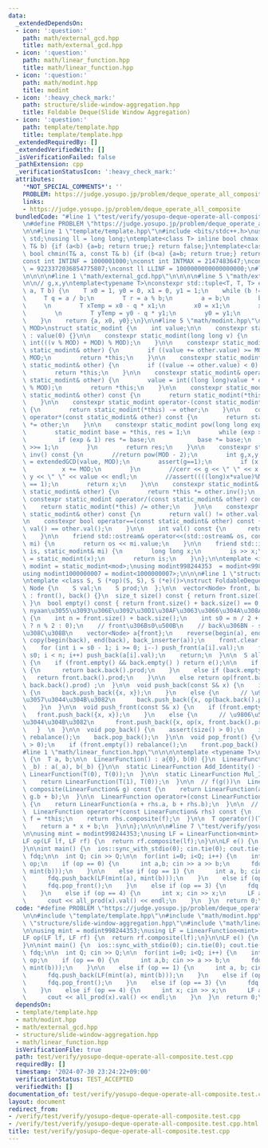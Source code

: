 ```yaml
---
data:
  _extendedDependsOn:
  - icon: ':question:'
    path: math/external_gcd.hpp
    title: math/external_gcd.hpp
  - icon: ':question:'
    path: math/linear_function.hpp
    title: math/linear_function.hpp
  - icon: ':question:'
    path: math/modint.hpp
    title: modint
  - icon: ':heavy_check_mark:'
    path: structure/slide-window-aggregation.hpp
    title: Foldable Deque(Slide Window Aggregation)
  - icon: ':question:'
    path: template/template.hpp
    title: template/template.hpp
  _extendedRequiredBy: []
  _extendedVerifiedWith: []
  _isVerificationFailed: false
  _pathExtension: cpp
  _verificationStatusIcon: ':heavy_check_mark:'
  attributes:
    '*NOT_SPECIAL_COMMENTS*': ''
    PROBLEM: https://judge.yosupo.jp/problem/deque_operate_all_composite
    links:
    - https://judge.yosupo.jp/problem/deque_operate_all_composite
  bundledCode: "#line 1 \"test/verify/yosupo-deque-operate-all-composite.test.cpp\"\
    \n#define PROBLEM \"https://judge.yosupo.jp/problem/deque_operate_all_composite\"\
    \n\n#line 1 \"template/template.hpp\"\n#include <bits/stdc++.h>\nusing namespace\
    \ std;\nusing ll = long long;\ntemplate<class T> inline bool chmax(T& a, const\
    \ T& b) {if (a<b) {a=b; return true;} return false;}\ntemplate<class T> inline\
    \ bool chmin(T& a, const T& b) {if (b<a) {a=b; return true;} return false;}\n\
    const int INTINF = 1000001000;\nconst int INTMAX = 2147483647;\nconst ll LLMAX\
    \ = 9223372036854775807;\nconst ll LLINF = 1000000000000000000;\n#line 1 \"math/modint.hpp\"\
    \n\n\n\n#line 1 \"math/external_gcd.hpp\"\n\n\n\n#line 5 \"math/external_gcd.hpp\"\
    \n\n// g,x,y\ntemplate<typename T>\nconstexpr std::tuple<T, T, T> extendedGCD(T\
    \ a, T b) {\n    T x0 = 1, y0 = 0, x1 = 0, y1 = 1;\n    while (b != 0) {\n   \
    \     T q = a / b;\n        T r = a % b;\n        a = b;\n        b = r;\n   \
    \     \n        T xTemp = x0 - q * x1;\n        x0 = x1;\n        x1 = xTemp;\n\
    \        \n        T yTemp = y0 - q * y1;\n        y0 = y1;\n        y1 = yTemp;\n\
    \    }\n    return {a, x0, y0};\n}\n\n#line 5 \"math/modint.hpp\"\n\ntemplate<int\
    \ MOD>\nstruct static_modint {\n    int value;\n\n    constexpr static_modint()\
    \ : value(0) {}\n\n    constexpr static_modint(long long v) {\n        value =\
    \ int(((v % MOD) + MOD) % MOD);\n    }\n\n    constexpr static_modint& operator+=(const\
    \ static_modint& other) {\n        if ((value += other.value) >= MOD) value -=\
    \ MOD;\n        return *this;\n    }\n\n    constexpr static_modint& operator-=(const\
    \ static_modint& other) {\n        if ((value -= other.value) < 0) value += MOD;\n\
    \        return *this;\n    }\n\n    constexpr static_modint& operator*=(const\
    \ static_modint& other) {\n        value = int((long long)value * other.value\
    \ % MOD);\n        return *this;\n    }\n\n    constexpr static_modint operator+(const\
    \ static_modint& other) const {\n        return static_modint(*this) += other;\n\
    \    }\n\n    constexpr static_modint operator-(const static_modint& other) const\
    \ {\n        return static_modint(*this) -= other;\n    }\n\n    constexpr static_modint\
    \ operator*(const static_modint& other) const {\n        return static_modint(*this)\
    \ *= other;\n    }\n\n    constexpr static_modint pow(long long exp) const {\n\
    \        static_modint base = *this, res = 1;\n        while (exp > 0) {\n   \
    \         if (exp & 1) res *= base;\n            base *= base;\n            exp\
    \ >>= 1;\n        }\n        return res;\n    }\n\n    constexpr static_modint\
    \ inv() const {\n        //return pow(MOD - 2);\n        int g,x,y;\n        tie(g,x,y)\
    \ = extendedGCD(value, MOD);\n        assert(g==1);\n        if (x < 0) {\n  \
    \          x += MOD;\n        }\n        //cerr << g << \" \" << x << \" \" <<\
    \ y << \" \" << value << endl;\n        //assert((((long)x*value)%MOD + MOD)%MOD\
    \ == 1);\n        return x;\n    }\n\n    constexpr static_modint& operator/=(const\
    \ static_modint& other) {\n        return *this *= other.inv();\n    }\n\n   \
    \ constexpr static_modint operator/(const static_modint& other) const {\n    \
    \    return static_modint(*this) /= other;\n    }\n\n    constexpr bool operator!=(const\
    \ static_modint& other) const {\n        return val() != other.val();\n    }\n\
    \n    constexpr bool operator==(const static_modint& other) const {\n        return\
    \ val() == other.val();\n    }\n\n    int val() const {\n      return this->value;\n\
    \    }\n\n    friend std::ostream& operator<<(std::ostream& os, const static_modint&\
    \ mi) {\n        return os << mi.value;\n    }\n\n    friend std::istream& operator>>(std::istream&\
    \ is, static_modint& mi) {\n        long long x;\n        is >> x;\n        mi\
    \ = static_modint(x);\n        return is;\n    }\n};\n\ntemplate <int mod>\nusing\
    \ modint = static_modint<mod>;\nusing modint998244353  = modint<998244353>;\n\
    using modint1000000007 = modint<1000000007>;\n\n\n#line 1 \"structure/slide-window-aggregation.hpp\"\
    \ntemplate <class S, S (*op)(S, S), S (*e)()>\nstruct FoldableDeque {\n  struct\
    \ Node {\n    S val;\n    S prod;\n  };\n\n  vector<Node> front, back;\n\n  FoldableDeque()\
    \ : front(), back() {}\n  size_t size() const { return front.size() + back.size();\
    \ }\n  bool empty() const { return front.size() + back.size() == 0; }\n\n\n  //\
    \ nyaan\u3055\u3093\u306E\u3092\u30D1\u30AF\u3063\u3066\u304A\u308A\n  void rebalance()\
    \ {\n    int n = front.size() + back.size();\n    int s0 = n / 2 + (front.empty()\
    \ ? n % 2 : 0);\n    // front\u306Bs0\u500B\n    // back\u306BN - s0\u500B\u5165\
    \u308C\u308B\n    vector<Node> a{front};\n    reverse(begin(a), end(a));\n   \
    \ copy(begin(back), end(back), back_inserter(a));\n    front.clear(), back.clear();\n\
    \    for (int i = s0 - 1; i >= 0; i--) push_front(a[i].val);\n    for (int i =\
    \ s0; i < n; i++) push_back(a[i].val);\n    return;\n  }\n\n  S all_prod() const\
    \ {\n    if (front.empty() && back.empty() ) return e();\n\n    if (front.empty())\
    \ {\n      return back.back().prod;\n    }\n    else if (back.empty()) {\n   \
    \   return front.back().prod;\n    }\n\n    else return op(front.back().prod,\
    \ back.back().prod) ;\n  }\n\n  void push_back(const S& x) {\n    if (back.empty())\
    \ {\n      back.push_back({x, x});\n    }\n    else {\n      // \u9806\u5E8F\u602A\
    \u3057\u3044\u304B\u3082\n      back.push_back({x, op(back.back().prod, x) });\n\
    \    }\n  }\n\n  void push_front(const S& x) {\n    if (front.empty()) {\n   \
    \   front.push_back({x, x});\n    }\n    else {\n      // \u9806\u5E8F\u602A\u3057\
    \u3044\u304B\u3082\n      front.push_back({x, op(x, front.back().prod) });\n \
    \   }  \n  }\n\n  void pop_back() {\n    assert(size() > 0);\n    if (back.empty())\
    \ rebalance();\n    back.pop_back();\n  }\n\n  void pop_front() {\n    assert(size()\
    \ > 0);\n    if (front.empty()) rebalance();\n    front.pop_back();\n  }\n};\n\
    #line 1 \"math/linear_function.hpp\"\n\n\n\ntemplate <typename T>\nstruct LinearFunction\
    \ {\n  T a, b;\n\n  LinearFunction() : a{0}, b(0) {}\n  LinearFunction(T _a, T\
    \ _b) : a(_a), b(_b) {}\n\n  static LinearFunction Add_Identity() {\n    return\
    \ LinearFunction(T(0), T(0));\n  }\n\n  static LinearFunction Mul_Identity(){\n\
    \    return LinearFunction(T(1), T(0));\n  }\n\n  // f(g())\n  LinearFunction\
    \ composite(LinearFunction& g) const {\n    return LinearFunction(a * g.a, a *\
    \ g.b + b);\n  }\n\n  LinearFunction operator+(const LinearFunction& rhs) const\
    \ {\n    return LinearFunction(a + rhs.a, b + rhs.b);\n  }\n\n  // rhs(f())\n\
    \  LinearFunction operator*(const LinearFunction& rhs) const {\n    LinearFunction\
    \ f = *this;\n    return rhs.composite(f);\n  }\n\n  T operator()(T x) const {\n\
    \    return a * x + b;\n  }\n\n};\n\n\n\n#line 7 \"test/verify/yosupo-deque-operate-all-composite.test.cpp\"\
    \n\nusing mint = modint998244353;\nusing LF = LinearFunction<mint>;\n\n\n// f_r(f_l)\n\
    LF op(LF lf, LF rf) {\n  return rf.composite(lf);\n}\n\nLF e() {\n  return LF::Mul_Identity();\n\
    }\n\nint main() {\n  ios::sync_with_stdio(0); cin.tie(0); cout.tie(0);\n  FoldableDeque<LF,op,e>\
    \ fdq;\n\n  int Q; cin >> Q;\n\n  for(int i=0; i<Q; i++) {\n    int op; cin >>\
    \ op;\n    if (op == 0) {\n      int a,b; cin >> a >> b;\n      fdq.push_front(LF(mint(a),\
    \ mint(b)));\n    }\n\n    else if (op == 1) {\n      int a, b; cin >> a >> b;\n\
    \      fdq.push_back(LF(mint(a), mint(b)));\n    }\n    else if (op == 2) {\n\
    \      fdq.pop_front();\n    }\n    else if (op == 3) {\n      fdq.pop_back();\n\
    \    }\n    else if (op == 4) {\n      int x; cin >> x;\n      LF all_prod = fdq.all_prod();\n\
    \      cout << all_prod(x).val() << endl;\n    }\n  }\n  return 0;\n}\n"
  code: "#define PROBLEM \"https://judge.yosupo.jp/problem/deque_operate_all_composite\"\
    \n\n#include \"template/template.hpp\"\n#include \"math/modint.hpp\"\n#include\
    \ \"structure/slide-window-aggregation.hpp\"\n#include \"math/linear_function.hpp\"\
    \n\nusing mint = modint998244353;\nusing LF = LinearFunction<mint>;\n\n\n// f_r(f_l)\n\
    LF op(LF lf, LF rf) {\n  return rf.composite(lf);\n}\n\nLF e() {\n  return LF::Mul_Identity();\n\
    }\n\nint main() {\n  ios::sync_with_stdio(0); cin.tie(0); cout.tie(0);\n  FoldableDeque<LF,op,e>\
    \ fdq;\n\n  int Q; cin >> Q;\n\n  for(int i=0; i<Q; i++) {\n    int op; cin >>\
    \ op;\n    if (op == 0) {\n      int a,b; cin >> a >> b;\n      fdq.push_front(LF(mint(a),\
    \ mint(b)));\n    }\n\n    else if (op == 1) {\n      int a, b; cin >> a >> b;\n\
    \      fdq.push_back(LF(mint(a), mint(b)));\n    }\n    else if (op == 2) {\n\
    \      fdq.pop_front();\n    }\n    else if (op == 3) {\n      fdq.pop_back();\n\
    \    }\n    else if (op == 4) {\n      int x; cin >> x;\n      LF all_prod = fdq.all_prod();\n\
    \      cout << all_prod(x).val() << endl;\n    }\n  }\n  return 0;\n}"
  dependsOn:
  - template/template.hpp
  - math/modint.hpp
  - math/external_gcd.hpp
  - structure/slide-window-aggregation.hpp
  - math/linear_function.hpp
  isVerificationFile: true
  path: test/verify/yosupo-deque-operate-all-composite.test.cpp
  requiredBy: []
  timestamp: '2024-07-30 23:24:22+09:00'
  verificationStatus: TEST_ACCEPTED
  verifiedWith: []
documentation_of: test/verify/yosupo-deque-operate-all-composite.test.cpp
layout: document
redirect_from:
- /verify/test/verify/yosupo-deque-operate-all-composite.test.cpp
- /verify/test/verify/yosupo-deque-operate-all-composite.test.cpp.html
title: test/verify/yosupo-deque-operate-all-composite.test.cpp
---
```

